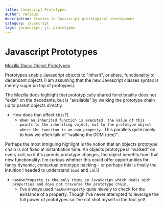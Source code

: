 ```yaml
---
title: Javascript Prototypes
author: various
description: Studies in Javascript prototypical development
category: javascript
tags: javascript, js, prototypes
---
```

# Javascript Prototypes

[Mozilla Docs: Object Prototypes](https://developer.mozilla.org/en-US/docs/Learn/JavaScript/Objects/Object_prototypes)

Prototypes enable Javascript objects to "inherit", or share, functionality to decendant objects (I am assuming that the new Javascript classes syntax is merely sugar on top of protoypes).

The Mozilla docs highlight that prototypically shared functionality does not "exist" on the decedants, but is "available" by walking the prototype chain up to parent objects directly. 
- How does that affect `this`?). 
  - `When an inherited function is executed, the value of this points to the inheriting object, not to the prototype object where the function is an own property.`
This parallels quite nicely to how we often talk of "walking the DOM (tree)".

Perhaps the most intriguing highlight is the notion that an objects prototype chain is not fixed at instantiation time. An objects prototype is "walked" on every call, so if it's parents prototype changes, the object benefits from that new functionality. I'm curious whether this could offer opportunities for fancy dynamic, contextual prototype hacking - or perhaps this is finally the intuition I needed to understand `bind` and `call`!

- `hasOwnProperty is the only thing in JavaScript which deals with properties and does not traverse the prototype chain.`
  - I've always used `hasOwnProperty` quite nievely to check for the existance of a property. Though I've never attempted to leverage the full power of prototypes so I've not shot myself in the foot yet!



